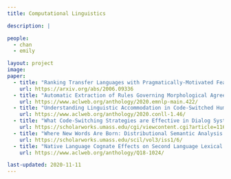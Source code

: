 ```yaml
---
title: Computational Linguistics

description: |

people:
  - chan
  - emily

layout: project
image:
paper:
  - title: "Ranking Transfer Languages with Pragmatically-Motivated Features for Multilingual Sentiment Analysis"
    url: https://arxiv.org/abs/2006.09336
  - title: "Automatic Extraction of Rules Governing Morphological Agreement"
    url: https://www.aclweb.org/anthology/2020.emnlp-main.422/
  - title: "Understanding Linguistic Accommodation in Code-Switched Human-Machine Dialogues"
    url: https://www.aclweb.org/anthology/2020.conll-1.46/
  - title: "What Code-Switching Strategies are Effective in Dialog Systems?"
    url: https://scholarworks.umass.edu/cgi/viewcontent.cgi?article=1164&context=scil
  - title: "Where New Words Are Born: Distributional Semantic Analysis of Neologisms and Their Semantic Neighborhoods"
    url: https://scholarworks.umass.edu/scil/vol3/iss1/6/
  - title: "Native Language Cognate Effects on Second Language Lexical Choice"
    url: https://www.aclweb.org/anthology/Q18-1024/

last-updated: 2020-11-11
---
```


